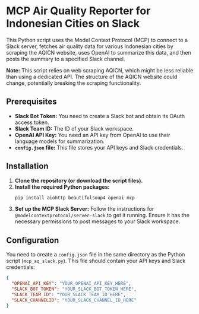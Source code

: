 # MCP Air Quality Reporter for Indonesian Cities on Slack

This Python script uses the Model Context Protocol (MCP) to connect to a Slack server, fetches air quality data for various Indonesian cities by scraping the AQICN website, uses OpenAI to summarize this data, and then posts the summary to a specified Slack channel.

**Note:** This script relies on web scraping AQICN, which might be less reliable than using a dedicated API. The structure of the AQICN website could change, potentially breaking the scraping functionality.

## Prerequisites

* **Slack Bot Token:** You need to create a Slack bot and obtain its OAuth access token.
* **Slack Team ID:** The ID of your Slack workspace.
* **OpenAI API Key:** You need an API key from OpenAI to use their language models for summarization.
* **`config.json` file:** This file stores your API keys and Slack credentials.

## Installation

1.  **Clone the repository (or download the script files).**
2.  **Install the required Python packages:**
    ```bash
    pip install aiohttp beautifulsoup4 openai mcp
    ```
3.  **Set up the MCP Slack Server:** Follow the instructions for `@modelcontextprotocol/server-slack` to get it running. Ensure it has the necessary permissions to post messages to your Slack workspace.

## Configuration

You need to create a `config.json` file in the same directory as the Python script (`mcp_aq_slack.py`). This file should contain your API keys and Slack credentials:

```json
{
  "OPENAI_API_KEY": "YOUR_OPENAI_API_KEY_HERE",
  "SLACK_BOT_TOKEN": "YOUR_SLACK_BOT_TOKEN_HERE",
  "SLACK_TEAM_ID": "YOUR_SLACK_TEAM_ID_HERE",
  "SLACK_CHANNELID": "YOUR_SLACK_CHANNEL_ID_HERE"
}
